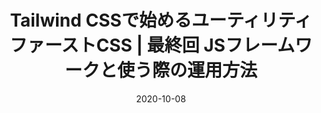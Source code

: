 ---
title: Tailwind CSSで始めるユーティリティファーストCSS | 最終回 JSフレームワークと使う際の運用方法
at: CodeGrid
date: 2020-10-08
type: writing
draft: false
link: https://www.codegrid.net/articles/2020-tailwind-css-5/
---